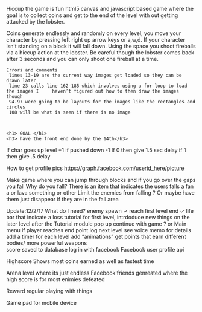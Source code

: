 Hiccup the game is fun html5 canvas and javascript based game where the goal is to collect coins and get to the end of the level with out getting attacked by the lobster.

Coins generate endlessly and randomly on every level, you move your character by pressing left right up arrow keys or a,w,d. If your character isn’t standing on a block it will fall down. Using the space you shoot fireballs via a hiccup action at the lobster. Be careful though the lobster comes back after 3 seconds and you can only shoot one fireball at a time.
 




























	Errors and comments 
	 lines 13-19 are the current way images get loaded so they can be drawn later
	 line 23 calls line 162-185 which involves using a for loop to load the images I 	 haven’t figured out how to then draw the images though 
	 94-97 were going to be layouts for the images like the rectangles and circles 
	 108 will be what is seen if there is no image 	



	<h1> GOAL </h1>
	<h3> have the front end done by the 14th</h3>
If char goes up level +1 if pushed down -1 
If 0 then give 1.5 sec delay if 1 then give .5 delay


How to get profile pics
https://graph.facebook.com/userid_here/picture


Make game where you can jump through blocks and if you go over the gaps you fall Why do you fall? There is an item that indicates the users falls a fan a or lava something or other
Limit the enemies from falling ? Or maybe have them just disappear if they are in the fall area

Update:12/2/17 
	What do I need?
		enemy spawn ✓
		reach first level end  ✓
		life bar that indicate a loss
		tutorial for first level, intrdoduce new things on the later level
		after the Tutorial module pop up continue with game ? or Main menu 
		if player reaches end point log next level see voice memo for details
		add a timer for each level 
		add “animations”
		get points that earn different bodies/ more powerful weapons  
		score saved to database 
		log in with facebook
		Facebook user profile api 

Highscore Shows most coins earned as well as fastest time 

Arena  level where its just endless Facebook friends genreated where the high score is for most enimies defeated 

Reward regular playing with things 

Game pad for mobile device 